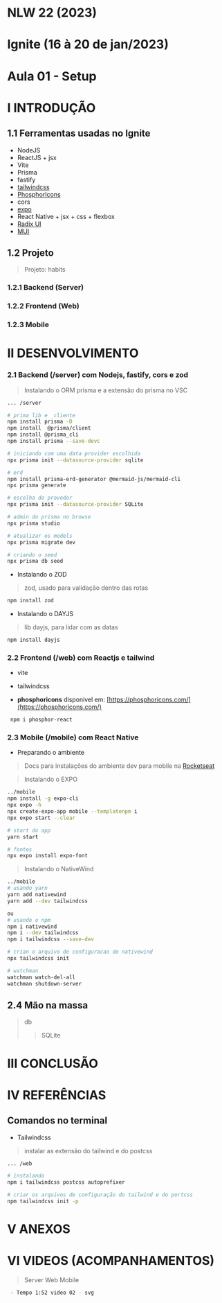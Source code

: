 # NLW 22 (2023)

# Ignite (16 à 20 de jan/2023)

# Aula 01 - Setup

# I INTRODUÇÃO

## 1.1 Ferramentas usadas no Ignite

- NodeJS
- ReactJS + jsx
- Vite
- Prisma
- fastify
- [tailwindcss](https://tailwindcss.com/)
- [PhosphorIcons](https://phosphoricons.com/)
- cors
- [expo](https://expo.dev/)
- React Native + jsx + css + flexbox
- [Radix UI](https://www.radix-ui.com/)
- [MUI](https://mui.com/)

## 1.2 Projeto

> Projeto:  habits

### 1.2.1 Backend (Server)

### 1.2.2 Frontend (Web)

### 1.2.3 Mobile

# II DESENVOLVIMENTO

### 2.1 Backend (/server) com Nodejs, fastify, cors e zod

> Instalando o ORM prisma e a extensão do prisma no VSC

```zsh
... /server

# prima lib e  cliente
npm install prisma -D
npm install  @prisma/client
npm install @prisma_cli
npm install prisma --save-devc

# iniciando com uma data provider escolhida
npx prisma init --datasource-provider sqlite

# erd
npm install prisma-erd-generator @mermaid-js/mermaid-cli
npx prisma generate

# escolha do provedor
npx prisma init --datasource-provider SQLite

# admin do prisma no browse
npx prisma studio

# atualizar os models
npx prisma migrate dev

# criando o seed
npx prisma db seed
```

- Instalando o ZOD

> zod, usado para validação dentro das rotas

```zsh
npm install zod
```

- Instalando o DAYJS

> lib dayjs, para lidar com as datas

```zsh
npm install dayjs
```

### 2.2 Frontend (/web) com Reactjs e tailwind

- vite

- tailwindcss

- **phosphoricons** disponível em: [https://phosphoricons.com/](https://phosphoricons.com/)

```zsh
 npm i phosphor-react 
```

### 2.3 Mobile (/mobile) com React Native

- Preparando o ambiente

> Docs para instalações do ambiente dev para mobile na [Rocketseat](https://react-native.rocketseat.dev/expo-managed/macos)

> Instalando o EXPO

```zsh
../mobile
npm install -g expo-cli
npx expo -h
npx create-expo-app mobile --templatenpm i
npx expo start --clear

# start do app
yarn start

# fontes
npx expo install expo-font
```

> Instalando o NativeWind

```zsh
../mobile
# usando yarn
yarn add nativewind
yarn add --dev tailwindcss

ou
# usando o npm
npm i nativewind
npm i --dev tailwindcss
npm i tailwindcss --save-dev

# crian o arquivo de configuracao do nativewind
npx tailwindcss init

# watchman 
watchman watch-del-all
watchman shutdown-server

```

## 2.4  Mão na massa

> db
>> SQLite

# III CONCLUSÃO

# IV REFERÊNCIAS

## Comandos no terminal

- Tailwindcss

> instalar as extensão do tailwind e do postcss

```zsh
... /web

# instalando
npm i tailwindcss postcss autoprefixer

# criar os arquivos de configuração do tailwind e do portcss
npm tailwindcss init -p
```

# V ANEXOS

# VI VIDEOS (ACOMPANHAMENTOS)

> Server
> Web
> Mobile

```zsh
 - Tempo 1:52 video 02 - svg
```
